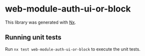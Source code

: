 # web-module-auth-ui-or-block

This library was generated with [Nx](https://nx.dev).

## Running unit tests

Run `nx test web-module-auth-ui-or-block` to execute the unit tests.
